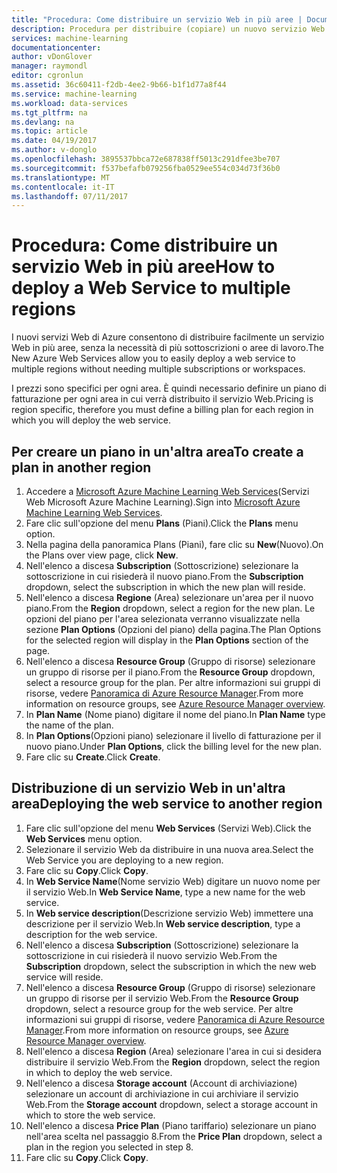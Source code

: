 ```yaml
---
title: "Procedura: Come distribuire un servizio Web in più aree | Documentazione Microsoft"
description: Procedura per distribuire (copiare) un nuovo servizio Web in altre aree.
services: machine-learning
documentationcenter: 
author: vDonGlover
manager: raymondl
editor: cgronlun
ms.assetid: 36c60411-f2db-4ee2-9b66-b1f1d77a8f44
ms.service: machine-learning
ms.workload: data-services
ms.tgt_pltfrm: na
ms.devlang: na
ms.topic: article
ms.date: 04/19/2017
ms.author: v-donglo
ms.openlocfilehash: 3895537bbca72e687838ff5013c291dfee3be707
ms.sourcegitcommit: f537befafb079256fba0529ee554c034d73f36b0
ms.translationtype: MT
ms.contentlocale: it-IT
ms.lasthandoff: 07/11/2017
---
```

# <a name="how-to-deploy-a-web-service-to-multiple-regions"></a><span data-ttu-id="66a84-103">Procedura: Come distribuire un servizio Web in più aree</span><span class="sxs-lookup"><span data-stu-id="66a84-103">How to deploy a Web Service to multiple regions</span></span>
<span data-ttu-id="66a84-104">I nuovi servizi Web di Azure consentono di distribuire facilmente un servizio Web in più aree, senza la necessità di più sottoscrizioni o aree di lavoro.</span><span class="sxs-lookup"><span data-stu-id="66a84-104">The New Azure Web Services allow you to easily deploy a web service to multiple regions without needing multiple subscriptions or workspaces.</span></span> 

<span data-ttu-id="66a84-105">I prezzi sono specifici per ogni area. È quindi necessario definire un piano di fatturazione per ogni area in cui verrà distribuito il servizio Web.</span><span class="sxs-lookup"><span data-stu-id="66a84-105">Pricing is region specific, therefore you must define a billing plan for each region in which you will deploy the web service.</span></span>

## <a name="to-create-a-plan-in-another-region"></a><span data-ttu-id="66a84-106">Per creare un piano in un'altra area</span><span class="sxs-lookup"><span data-stu-id="66a84-106">To create a plan in another region</span></span>
1. <span data-ttu-id="66a84-107">Accedere a [Microsoft Azure Machine Learning Web Services](https://services.azureml.net/)(Servizi Web Microsoft Azure Machine Learning).</span><span class="sxs-lookup"><span data-stu-id="66a84-107">Sign into [Microsoft Azure Machine Learning Web Services](https://services.azureml.net/).</span></span>
2. <span data-ttu-id="66a84-108">Fare clic sull'opzione del menu **Plans** (Piani).</span><span class="sxs-lookup"><span data-stu-id="66a84-108">Click the **Plans** menu option.</span></span>
3. <span data-ttu-id="66a84-109">Nella pagina della panoramica Plans (Piani), fare clic su **New**(Nuovo).</span><span class="sxs-lookup"><span data-stu-id="66a84-109">On the Plans over view page, click **New**.</span></span>
4. <span data-ttu-id="66a84-110">Nell'elenco a discesa **Subscription** (Sottoscrizione) selezionare la sottoscrizione in cui risiederà il nuovo piano.</span><span class="sxs-lookup"><span data-stu-id="66a84-110">From the **Subscription** dropdown, select the subscription in which the new plan will reside.</span></span>
5. <span data-ttu-id="66a84-111">Nell'elenco a discesa **Regione** (Area) selezionare un'area per il nuovo piano.</span><span class="sxs-lookup"><span data-stu-id="66a84-111">From the **Region** dropdown, select a region for the new plan.</span></span> <span data-ttu-id="66a84-112">Le opzioni del piano per l'area selezionata verranno visualizzate nella sezione **Plan Options** (Opzioni del piano) della pagina.</span><span class="sxs-lookup"><span data-stu-id="66a84-112">The Plan Options for the selected region will display in the **Plan Options** section of the page.</span></span>
6. <span data-ttu-id="66a84-113">Nell'elenco a discesa **Resource Group** (Gruppo di risorse) selezionare un gruppo di risorse per il piano.</span><span class="sxs-lookup"><span data-stu-id="66a84-113">From the **Resource Group** dropdown, select a resource group for the plan.</span></span> <span data-ttu-id="66a84-114">Per altre informazioni sui gruppi di risorse, vedere [Panoramica di Azure Resource Manager](../azure-resource-manager/resource-group-overview.md).</span><span class="sxs-lookup"><span data-stu-id="66a84-114">From more information on resource groups, see [Azure Resource Manager overview](../azure-resource-manager/resource-group-overview.md).</span></span>
7. <span data-ttu-id="66a84-115">In **Plan Name** (Nome piano) digitare il nome del piano.</span><span class="sxs-lookup"><span data-stu-id="66a84-115">In **Plan Name** type the name of the plan.</span></span>
8. <span data-ttu-id="66a84-116">In **Plan Options**(Opzioni piano) selezionare il livello di fatturazione per il nuovo piano.</span><span class="sxs-lookup"><span data-stu-id="66a84-116">Under **Plan Options**, click the billing level for the new plan.</span></span>
9. <span data-ttu-id="66a84-117">Fare clic su **Create**.</span><span class="sxs-lookup"><span data-stu-id="66a84-117">Click **Create**.</span></span>

## <a name="deploying-the-web-service-to-another-region"></a><span data-ttu-id="66a84-118">Distribuzione di un servizio Web in un'altra area</span><span class="sxs-lookup"><span data-stu-id="66a84-118">Deploying the web service to another region</span></span>
1. <span data-ttu-id="66a84-119">Fare clic sull'opzione del menu **Web Services** (Servizi Web).</span><span class="sxs-lookup"><span data-stu-id="66a84-119">Click the **Web Services** menu option.</span></span>
2. <span data-ttu-id="66a84-120">Selezionare il servizio Web da distribuire in una nuova area.</span><span class="sxs-lookup"><span data-stu-id="66a84-120">Select the Web Service you are deploying to a new region.</span></span>
3. <span data-ttu-id="66a84-121">Fare clic su **Copy**.</span><span class="sxs-lookup"><span data-stu-id="66a84-121">Click **Copy**.</span></span>
4. <span data-ttu-id="66a84-122">In **Web Service Name**(Nome servizio Web) digitare un nuovo nome per il servizio Web.</span><span class="sxs-lookup"><span data-stu-id="66a84-122">In **Web Service Name**, type a new name for the web service.</span></span>
5. <span data-ttu-id="66a84-123">In **Web service description**(Descrizione servizio Web) immettere una descrizione per il servizio Web.</span><span class="sxs-lookup"><span data-stu-id="66a84-123">In **Web service description**, type a description for the web service.</span></span>
6. <span data-ttu-id="66a84-124">Nell'elenco a discesa **Subscription** (Sottoscrizione) selezionare la sottoscrizione in cui risiederà il nuovo servizio Web.</span><span class="sxs-lookup"><span data-stu-id="66a84-124">From the **Subscription** dropdown, select the subscription in which the new web service will reside.</span></span>
7. <span data-ttu-id="66a84-125">Nell'elenco a discesa **Resource Group** (Gruppo di risorse) selezionare un gruppo di risorse per il servizio Web.</span><span class="sxs-lookup"><span data-stu-id="66a84-125">From the **Resource Group** dropdown, select a resource group for the web service.</span></span> <span data-ttu-id="66a84-126">Per altre informazioni sui gruppi di risorse, vedere [Panoramica di Azure Resource Manager](../azure-resource-manager/resource-group-overview.md).</span><span class="sxs-lookup"><span data-stu-id="66a84-126">From more information on resource groups, see [Azure Resource Manager overview](../azure-resource-manager/resource-group-overview.md).</span></span>
8. <span data-ttu-id="66a84-127">Nell'elenco a discesa **Region** (Area) selezionare l'area in cui si desidera distribuire il servizio Web.</span><span class="sxs-lookup"><span data-stu-id="66a84-127">From the **Region** dropdown, select the region in which to deploy the web service.</span></span>
9. <span data-ttu-id="66a84-128">Nell'elenco a discesa **Storage account** (Account di archiviazione) selezionare un account di archiviazione in cui archiviare il servizio Web.</span><span class="sxs-lookup"><span data-stu-id="66a84-128">From the **Storage account** dropdown, select a storage account in which to store the web service.</span></span>
10. <span data-ttu-id="66a84-129">Nell'elenco a discesa **Price Plan** (Piano tariffario) selezionare un piano nell'area scelta nel passaggio 8.</span><span class="sxs-lookup"><span data-stu-id="66a84-129">From the **Price Plan** dropdown, select a plan in the region you selected in step 8.</span></span>
11. <span data-ttu-id="66a84-130">Fare clic su **Copy**.</span><span class="sxs-lookup"><span data-stu-id="66a84-130">Click **Copy**.</span></span>

